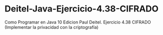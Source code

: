 # Deitel-Java-Ejercicio-4.38-CIFRADO
Como Programar en Java 10 Edicion Paul Deitel. Ejercicio 4.38 CIFRADO (Implementar la privacidad con la criptografía)
